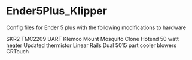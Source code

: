 # Ender5Plus_Klipper
Config files for Ender 5 plus with the following modifications to hardware

SKR2
TMC2209 UART
Klemco Mount
Mosquito Clone Hotend
50 watt heater
Updated thermistor
Linear Rails
Dual 5015 part cooler blowers
CRTouch

